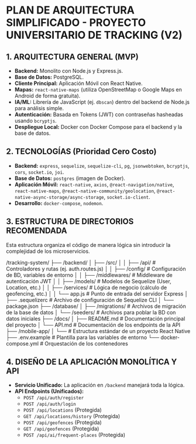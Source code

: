 # PLAN DE ARQUITECTURA SIMPLIFICADO - PROYECTO UNIVERSITARIO DE TRACKING (V2)

## 1. ARQUITECTURA GENERAL (MVP)

- **Backend:** Monolito con Node.js y Express.js.
- **Base de Datos:** PostgreSQL.
- **Cliente Principal:** Aplicación Móvil con React Native.
- **Mapas:** `react-native-maps` (utiliza OpenStreetMap o Google Maps en Android de forma gratuita).
- **IA/ML:** Librería de JavaScript (ej. `dbscan`) dentro del backend de Node.js para análisis simple.
- **Autenticación:** Basada en Tokens (JWT) con contraseñas hasheadas usando `bcryptjs`.
- **Despliegue Local:** Docker con Docker Compose para el backend y la base de datos.

## 2. TECNOLOGÍAS (Prioridad Cero Costo)

- **Backend:** `express`, `sequelize`, `sequelize-cli`, `pg`, `jsonwebtoken`, `bcryptjs`, `cors`, `socket.io`, `joi`.
- **Base de Datos:** `postgres` (imagen de Docker).
- **Aplicación Móvil:** `react-native`, `axios`, `@react-navigation/native`, `react-native-maps`, `@react-native-community/geolocation`, `@react-native-async-storage/async-storage`, `socket.io-client`.
- **Desarrollo:** `docker-compose`, `nodemon`.

## 3. ESTRUCTURA DE DIRECTORIOS RECOMENDADA

Esta estructura organiza el código de manera lógica sin introducir la complejidad de los microservicios.

/tracking-system/
├── /backend/
│   ├── /src/
│   │   ├── /api/         # Controladores y rutas (ej. auth.routes.js)
│   │   ├── /config/      # Configuración de BD, variables de entorno
│   │   ├── /middlewares/ # Middleware de autenticación JWT
│   │   ├── /models/      # Modelos de Sequelize (User, Location, etc.)
│   │   ├── /services/    # Lógica de negocio (cálculo de geofencing, etc.)
│   │   └── app.js        # Punto de entrada del servidor Express
│   ├── .sequelizerc      # Archivo de configuración de Sequelize CLI
│   └── package.json
├── /database/
│   ├── /migrations/    # Archivos de migración de la base de datos
│   └── /seeders/       # Archivos para poblar la BD con datos iniciales
├── /docs/
│   ├── README.md         # Documentación principal del proyecto
│   └── API.md            # Documentación de los endpoints de la API
├── /mobile-app/
│   └── # Estructura estándar de un proyecto React Native
├── .env.example          # Plantilla para las variables de entorno
└── docker-compose.yml    # Orquestación de los contenedores

## 4. DISEÑO DE LA APLICACIÓN MONOLÍTICA Y API

- **Servicio Unificado:** La aplicación en `/backend` manejará toda la lógica.
- **API Endpoints (Unificados):**
    - `POST /api/auth/register`
    - `POST /api/auth/login`
    - `POST /api/locations` (Protegida)
    - `GET /api/locations/history` (Protegida)
    - `POST /api/geofences` (Protegida)
    - `GET /api/geofences` (Protegida)
    - `POST /api/ai/frequent-places` (Protegida)